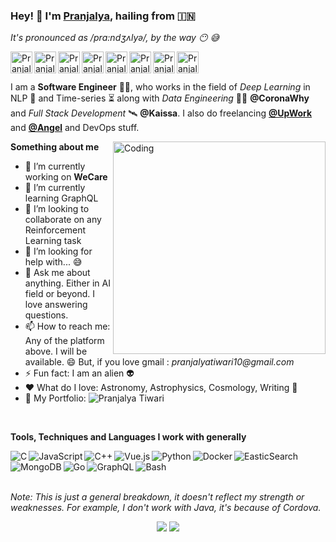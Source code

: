 ### Hey! :wave: I'm [Pranjalya](https://pranjalyatiwari.kaissa.in), hailing from :india:  
_It's pronounced as /prɑ:ndʒʌlyə/, by the way :no_mouth: :sweat_smile:_

<a href="https://www.instagram.com/pranjalya_kvothe/">
  <img align="left" alt="Pranjalya's Instagram" width="35px" src="https://img.icons8.com/color/48/000000/instagram-new.png" />
</a>
<a href="https://www.messenger.com/t/pranjalya.tiwari/">
  <img align="left" alt="Pranjalya's Facebook Messenger" width="35px" src="https://img.icons8.com/color/48/000000/facebook-messenger.png" />
</a>
<a href="https://t.me/pranjalyatiwari">
  <img align="left" alt="Pranjalya's Telegram" width="35px" src="https://img.icons8.com/color/48/000000/telegram-app.png" />
</a>
<a href="https://medium.com/@pranjalyatiwari">
  <img align="left" alt="Pranjalya's Medium Blog" width="35px" src="https://img.icons8.com/color/48/000000/medium-logo.png" />
</a>
<a href="https://discord.gg/FCSKccz">
  <img align="left" alt="Pranjalya's Discord Channel (Kvothe)" width="35px" src="https://img.icons8.com/color/48/000000/discord-new-logo.png" />
</a>
<a href="https://www.reddit.com/user/kvothethedulator">
  <img align="left" alt="Pranjalya's Instagram" width="35px" src="https://img.icons8.com/doodle/48/000000/reddit.png" />
</a>
<a href="https://www.twitter.com/PranjalyaQuasar">
  <img align="left" alt="Pranjalya's Twitter" width="35px" src="https://img.icons8.com/cute-clipart/64/000000/twitter.png" />
</a>
<a href="https://www.linkedin.com/in/pranjalya-tiwari-456a7a179/">
  <img align="left" alt="Pranjalya's LinkedIn" width="35px" src="https://img.icons8.com/color/48/000000/linkedin-circled.png" />
</a>  

<br/><br/>

I am a __Software Engineer__ :man_technologist:, who works in the field of _Deep Learning_ in NLP :book: and Time-series :hourglass_flowing_sand: along with _Data Engineering_ :mechanic: **@CoronaWhy** and _Full Stack Development_ :artificial_satellite: **@Kaissa**. I also do freelancing **[@UpWork](https://www.upwork.com)** and **[@Angel](https://angel.co/u/pranjalya-tiwari)** and DevOps stuff.

  <img align="right" alt="Coding" src="https://media.giphy.com/media/fQGBjfGl29jY3jTx0J/giphy-downsized.gif" height="340px" />

**Something about me**

- 🔭 I’m currently working on **WeCare**
- 🌱 I’m currently learning GraphQL
- 👯 I’m looking to collaborate on any Reinforcement Learning task
- :thinking: I’m looking for help with... :sweat_smile:
- 💬 Ask me about anything. Either in AI field or beyond. I love answering questions.
- 📫 How to reach me: Any of the platform above. I will be available. :smile: But, if you love gmail : _pranjalyatiwari10@gmail.com_
- ⚡ Fun fact: I am an alien :alien:
- :heart: What do I love: Astronomy, Astrophysics, Cosmology, Writing :stars:
- :scroll: My Portfolio: ![Pranjalya Tiwari](https://pranjalyatiwari.kaissa.in)

<br/>

**Tools, Techniques and Languages I work with generally**
<p>
<img align="left" alt="C" src="https://img.icons8.com/color/48/000000/c-programming.png"/>
<img align="left" alt="JavaScript" src="https://img.icons8.com/color/48/000000/javascript.png"/>
<img align="left" alt="C++" src="https://img.icons8.com/color/48/000000/c-plus-plus-logo.png"/>
<img align="left" alt="Vue.js" src="https://img.icons8.com/color/48/000000/vue-js.png"/>
<img align="left" alt="Python" src="https://img.icons8.com/color/48/000000/python.png"/>
<img align="left" alt="Docker" src="https://img.icons8.com/color/48/000000/docker.png"/>
<img align="left" alt="EasticSearch" src="https://img.icons8.com/color/48/000000/elasticsearch.png"/>
<img align="left" alt="MongoDB" src="https://img.icons8.com/color/48/000000/mongodb.png"/>
<img align="left" alt="Go" src="https://img.icons8.com/color/48/000000/golang.png"/>
<img align="left" alt="GraphQL" src="https://img.icons8.com/color/48/000000/graphql.png"/>
<img align="left" alt="Bash" src="https://img.icons8.com/color/48/000000/console.png"/>
</p>
<br/><br/><br/>

<p><i>Note: This is just a general breakdown, it doesn't reflect my strength or weaknesses. For example, I don't work with Java, it's because of Cordova.</i></p>

<!-- Stats Dashboard -->
<p align = "center">
  <img src = "https://github-readme-stats.vercel.app/api?username=Pranjalya&show_icons=true&theme=dracula&line_height=40&bg_color=506487&title_color=F19FAC">
  <img src = "https://github-readme-stats.vercel.app/api/top-langs/?username=Pranjalya&hide_langs_below=12.5&theme=dracula&bg_color=506487&title_color=F19FAC">
</p>
